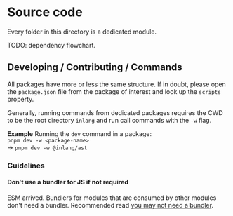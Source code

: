 # Source code

Every folder in this directory is a dedicated module.

TODO: dependency flowchart.

## Developing / Contributing / Commands

All packages have more or less the same structure. If in doubt, please open the `package.json`
file from the package of interest and look up the `scripts` property.

Generally, running commands from dedicated packages requires the CWD to be the root directory `inlang`
and run call commands with the `-w` flag.

**Example**
Running the `dev` command in a package:  
`pnpm dev -w <package-name>`  
-> `pnpm dev -w @inlang/ast`

### Guidelines

#### Don't use a bundler for JS if not required

ESM arrived. Bundlers for modules that are consumed by other modules don't need a bundler. Recommended read [you may not need a bundler](https://cmdcolin.github.io/posts/2022-05-27-youmaynotneedabundler).
